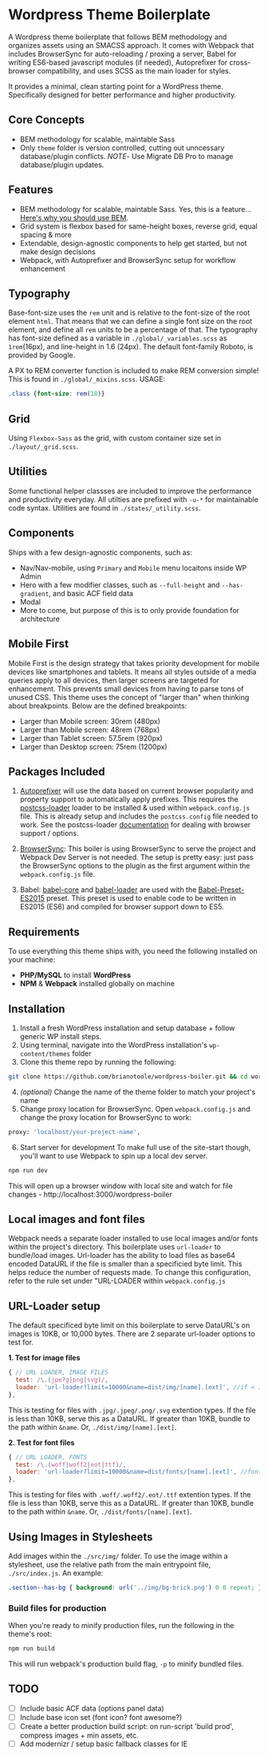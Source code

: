 # Wordpress Theme Boilerplate
A Wordpress theme boilerplate that follows BEM methodology and organizes assets using an SMACSS approach. It comes with Webpack that includes BrowserSync for auto-reloading / proxing a server, Babel for writing ES6-based javascript modules (if needed), Autoprefixer for cross-browser compatibility, and uses SCSS as the main loader for styles.

It provides a minimal, clean starting point for a WordPress theme. Specifically designed for better performance and higher productivity.

## Core Concepts
* BEM methodology for scalable, maintable Sass
* Only `theme` folder is version controlled, cutting out unncessary database/plugin conflicts. *NOTE*- Use Migrate DB Pro to manage database/plugin updates.

## Features
* BEM methodology for scalable, maintable Sass. Yes, this is a feature... [Here's why you should use BEM](https://csswizardry.com/2013/01/mindbemding-getting-your-head-round-bem-syntax).
* Grid system is flexbox based for same-height boxes, reverse grid, equal spacing & more
* Extendable, design-agnostic components to help get started, but not make design decisions
* Webpack, with Autoprefixer and BrowserSync setup for workflow enhancement


## Typography
Base-font-size uses the `rem` unit and is relative to the font-size of the root element `html`. That means that we can define a single font size on the root element, and define all `rem` units to be a percentage of that. The typography has font-size defined as a variable in `./global/_variables.scss` as `1rem`(16px), and line-height in 1.6 (24px). The default font-family Roboto, is provided by Google.

A PX to REM converter function is included to make REM conversion simple! This is found in `./global/_mixins.scss`. USAGE:
```css
.class {font-size: rem(18)}
```

## Grid
Using `Flexbox-Sass` as the grid, with custom container size set in `./layout/_grid.scss`.

## Utilities
Some functional helper classses are included to improve the performance and productivity everyday. All utilties are prefixed with `-u-*` for maintainable code syntax. Utilities are found in `./states/_utility.scss`.

## Components
Ships with a few design-agnostic components, such as:
* Nav/Nav-mobile, using `Primary` and `Mobile` menu locaitons inside WP Admin
* Hero with a few modifier classes, such as `--full-height` and `--has-gradient`, and basic ACF field data 
* Modal
* More to come, but purpose of this is to only provide foundation for architecture

## Mobile First
Mobile First is the design strategy that takes priority development for mobile devices like smartphones and tablets. It means all styles outside of a media queries apply to all devices, then larger screens are targeted for enhancement. This prevents small devices from having to parse tons of unused CSS. This theme uses the concept of "larger than" when thinking about breakpoints. Below are the defined  breakpoints:

* Larger than Mobile screen: 30rem (480px)
* Larger than Mobile screen: 48rem (768px)
* Larger than Tablet screen: 57.5rem (920px)
* Larger than Desktop screen: 75rem (1200px)

## Packages Included
1. [Autoprefixer](https://www.npmjs.com/package/autoprefixer)
will use the data based on current browser popularity and property support to automatically apply prefixes. This requires the [postcss-loader](https://github.com/postcss/postcss-loader) loader to be installed & used within `webpack.config.js` file. This is already setup and includes the `postcss.config` file needed to work. See the postcss-loader [documentation](https://github.com/postcss/postcss-loader) for dealing with browser support / options.

2. [BrowserSync](https://www.npmjs.com/package/browser-sync-webpack-plugin): 
This boiler is using BrowserSync to serve the project and Webpack Dev Server is not needed. The setup is pretty easy: just pass the BrowserSync options to the plugin as the first argument within the `webpack.config.js` file.

3. Babel: [babel-core](https://github.com/babel/babel-loader) and [babel-loader](https://github.com/babel/babel-loader) are used with the [Babel-Preset-ES2015](https://www.npmjs.com/package/babel-preset-es2015-webpack) preset. This preset is used to enable code to be written in ES2015 (ES6) and compiled for browser support down to ES5.

## Requirements
To use everything this theme ships with, you need the following installed on your machine:

* **PHP/MySQL** to install **WordPress**
* **NPM** & **Webpack** installed globally on machine

## Installation
1. Install a fresh WordPress installation and setup database + follow generic WP install steps.
2. Using terminal, navigate into the WordPress installation's `wp-content/themes` folder
3. Clone this theme repo by running the following:
``` bash
git clone https://github.com/brianotoole/wordpress-boiler.git && cd wordpress-boiler && npm i
```
4. *(optional)* Change the name of the theme folder to match your project's name
5. Change proxy location for BrowserSync. Open `webpack.config.js` and change the proxy location for BrowserSync to work:

``` bash
proxy: 'localhost/your-project-name', 
```

6. Start server for development
To make full use of the site-start though, you'll want to use Webpack to spin up a local dev server.

``` bash
npm run dev
```

This will open up a browser window with local site and watch for file changes - http://localhost:3000/wordpress-boiler


## Local images and font files 
Webpack needs a separate loader installed to use local images and/or fonts within the project's directory. This boilerplate uses `url-loader` to bundle/load images. Url-loader has the ability to load files as base64 encoded DataURL if the file is smaller than a specificied byte limit. This helps reduce the number of requests made. To change this configuration, refer to the rule set under "URL-LOADER within `webpack.config.js`

## URL-Loader setup
The default specificed byte limit on this boilerplate to serve DataURL's on images is 10KB, or 10,000 bytes. There are 2 separate url-loader options to test for. 

**1. Test for image files**
``` javascript
{ // URL LOADER, IMAGE FILES
  test: /\.(jpe?g|png|svg)/,
  loader: 'url-loader?limit=10000&name=dist/img/[name].[ext]', //if < 10 kb, base64 encode img to css
},
```
This is testing for files with `.jpg/.jpeg/.png/.svg` extention types. If the file is less than 10KB, serve this as a DataURL. If greater than 10KB, bundle to the path within `&name`. Or, `./dist/img/[name].[ext]`.

**2. Test for font files**
``` javascript
{ // URL LOADER, FONTS
  test: /\.(woff|woff2|eot|ttf)/,
  loader: 'url-loader?limit=10000&name=dist/fonts/[name].[ext]', //font files to './dist/fonts/**.'
},
```
This is testing for files with `.woff/.woff2/.eot/.ttf` extention types. If the file is less than 10KB, serve this as a DataURL. If greater than 10KB, bundle to the path within `&name`. Or, `./dist/fonts/[name].[ext]`.

## Using Images in Stylesheets
Add images within the `./src/img/` folder.
To use the image within a stylesheet, use the relative path from the main entrypoint file, `./src/index.js`. An example:
``` css
.section--has-bg { background: url('../img/bg-brick.png') 0 0 repeat; }
```

### Build files for production
When you're ready to minify production files, run the following in the theme's root:
``` bash
npm run build
```

This will run webpack's production build flag, `-p` to minify bundled files.

## TODO
- [ ] Include basic ACF data (options panel data)
- [ ] Include base icon set (font icon? font awesome?)
- [ ] Create a better production build script: on run-script 'build prod', compress images + min assets, etc.
- [ ] Add modernizr / setup basic fallback classes for IE